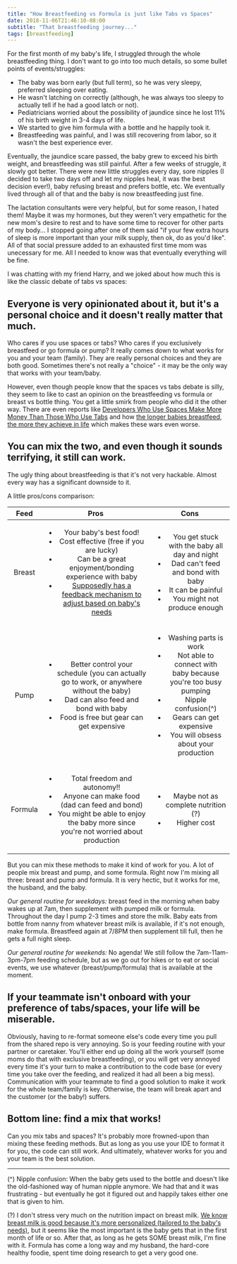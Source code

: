 ```yaml
---
title: "How Breastfeeding vs Formula is just like Tabs vs Spaces"
date: 2018-11-06T21:46:10-08:00
subtitle: "That breastfeeding journey..."
tags: [breastfeeding]
---
```




For the first month of my baby's life, I struggled through the whole breastfeeding thing. I don't want to go into too much details, so some bullet points of events/struggles:

- The baby was born early (but full term), so he was very sleepy, preferred sleeping over eating.  
- He wasn't latching on correctly (although, he was always too sleepy to actually tell if he had a good latch or not). 
- Pediatricians worried about the possibility of jaundice since he lost 11% of his birth weight in 3-4 days of life. 
- We started to give him formula with a bottle and he happily took it. 
- Breastfeeding was painful, and I was still recovering from labor, so it wasn't the best experience ever. 


Eventually, the jaundice scare passed, the baby grew to exceed his birth weight, and breastfeeding was still painful. After a few weeks of struggle, it slowly got better. There were new little struggles every day, sore nipples (I decided to take two days off and let my nipples heal, it was the best decision ever!), baby refusing breast and prefers bottle, etc. We eventually lived through all of that and the baby is now breastfeeding just fine. 

The lactation consultants were very helpful, but for some reason, I hated them! Maybe it was my hormones, but they weren't very empathetic for the new mom's desire to rest and to have some time to recover for other parts of my body... I stopped going after one of them said "if your few extra hours of sleep is more important than your milk supply, then ok, do as you'd like". All of that social pressure added to an exhausted first time mom was unecessary for me. All I needed to know was that eventually everything will be fine. 

I was chatting with my friend Harry, and we joked about how much this is like the classic debate of tabs vs spaces:

## Everyone is very opinionated about it, but it's a personal choice and it doesn't really matter that much. 

Who cares if you use spaces or tabs? Who cares if you exclusively breastfeed or go formula or pump? It really comes down to what works for you and your team (family). They are really personal choices and they are both good. Sometimes there's not really a "choice" - it may be the only way that works with your team/baby.

However, even though people know that the spaces vs tabs debate is silly, they seem to like to cast an opinion on the breastfeeding vs formula or breast vs bottle thing. You get a little smirk from people who did it the other way. There are even reports like [Developers Who Use Spaces Make More Money Than Those Who Use Tabs](https://stackoverflow.blog/2017/06/15/developers-use-spaces-make-money-use-tabs/) and how [the longer babies breastfeed, the more they achieve in life](https://www.theguardian.com/lifeandstyle/2015/mar/18/brazil-longer-babies-breastfed-more-achieve-in-life-major-study) which makes these wars even worse. 

## You can mix the two, and even though it sounds terrifying, it still can work. 

The ugly thing about breastfeeding is that it's not very hackable. Almost every way has a significant downside to it.

A little pros/cons comparison:

| Feed        | Pros | Cons     |
| :---:        |    :----:   |          :---: |
| Breast      |   <ul><li>Your baby's best food! </li><li>Cost effective (free if you are lucky)</li><li>Can be a great enjoyment/bonding experience with baby</li><li>[Supposedly has a feedback mechanism to adjust based on baby's needs](https://www.thestranger.com/features/feature/2015/08/26/22755273/the-more-i-learn-about-breast-milk-the-more-amazed-i-am)</ul>      |  <ul><li>You get stuck with the baby all day and night</li><li> Dad can't feed and bond with baby</li><li> It can be painful</li><li>You might not produce enough</li></ul>  |
| Pump        | <ul><li>Better control your schedule (you can actually go to work, or anywhere without the baby)</li><li>Dad can also feed and bond with baby</li><li>Food is free but gear can get expensive</li></ul>     |   <ul><li>Washing parts is work</li><li> Not able to connect with baby because you're too busy pumping</li><li>Nipple confusion(^) </li><li> Gears can get expensive </li><li>You will obsess about your production</li></ul>   |
| Formula     | <ul><li>Total freedom and autonomy!!</li><li> Anyone can make food (dad can feed and bond)</li><li> You might be able to enjoy the baby more since you're not worried about production | <ul><li>Maybe not as complete nutrition (?)</li><li> Higher cost </li></ul>| 

But you can mix these methods to make it kind of work for you. A lot of people mix breast and pump, and some formula. Right now I'm mixing all three: breast and pump and formula. It is very hectic, but it works for me, the husband, and the baby. 


*Our general routine for weekdays:* breast feed in the morning when baby wakes up at 7am, then supplement with pumped milk or formula. Throughout the day I pump 2-3 times and store the milk. Baby eats from bottle from nanny from whatever breast milk is available, if it's not enough, make formula. Breastfeed again at 7/8PM then supplement till full, then he gets a full night sleep. 

*Our general routine for weekends:* No agenda! We still follow the 7am-11am-3pm-7pm feeding schedule, but as we go out for hikes or to eat or social events, we use whatever (breast/pump/formula) that is available at the moment. 


## If your teammate isn't onboard with your preference of tabs/spaces, your life will be miserable.

Obviously, having to re-format someone else's code every time you pull from the shared repo is very annoying. So is your feeding routine with your partner or caretaker. You'll either end up doing all the work yourself (some moms do that with exclusive breastfeeding), or you will get very annoyed every time it's your turn to make a contribution to the code base (or every time you take over the feeding, and realized it had all been a big mess). Communication with your teammate to find a good solution to make it work for the whole team/family is key. Otherwise, the team will break apart and the customer (or the baby!) suffers. 

## Bottom line: find a mix that works! 

Can you mix tabs and spaces? It's probably more frowned-upon than mixing these feeding methods. But as long as you use your IDE to format it for you, the code can still work. And ultimately, whatever works for you and your team is the best solution. 

---


(^) Nipple confusion: When the baby gets used to the bottle and doesn't like the old-fashioned way of human nipple anymore. We had that and it was frustrating - but eventually he got it figured out and happily takes either one that is given to him. 


(?) I don't stress very much on the nutrition impact on breast milk. [We know breast milk is good because it's more personalized (tailored to the baby's needs)](https://www.thestranger.com/features/feature/2015/08/26/22755273/the-more-i-learn-about-breast-milk-the-more-amazed-i-am), but it seems like the most important is the baby gets that in the first month of life or so. After that, as long as he gets SOME breast milk, I'm fine with it. Formula has come a long way and my husband, the hard-core healthy foodie, spent time doing research to get a very good one. 

